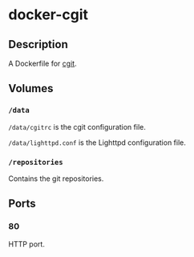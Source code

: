 # docker-cgit

## Description

A Dockerfile for [cgit](http://git.zx2c4.com/cgit/).

## Volumes

### `/data`

`/data/cgitrc` is the cgit configuration file.

`/data/lighttpd.conf` is the Lighttpd configuration file.

### `/repositories`

Contains the git repositories.

## Ports

### 80

HTTP port.

